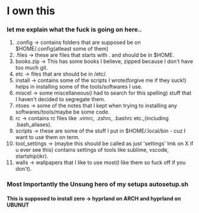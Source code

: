 # I own this

### let me explain what the fuck is going on here..

1. .config -> contains folders that are supposed be on $HOME/.config(atleast some of them)
2. .files -> these are files that starts with . and should be in $HOME.
3. books.zip -> This has some books I believe, zipped because I don't have too much git.
4. etc -> files that are should be in /etc/.
5. install -> contains some of the scripts I wrote(forgive me if they suck!) helps in installing some of the tools/softwares I use.
6. miscel -> some miscellaneous(i had to search for this spelling) stuff that I haven't decided to segregate them.
7. ntoes -> some of the notes that I kept when trying to installing any softwares/tools/maybe be some code.
8. rc -> contains rc files like .vimrc, .zshrc, .bashrc etc.,(including .bash_aliases).
9. scripts -> these are some of the stuff I put in $HOME/.local/bin - cuz I want to use them on term.
10. tool_settings -> (maybe this should be called as just 'settings' lmk on X if u ever see this) contains settings of tools like sublime, vscode, startship(ikr).
11. walls -> wallpapers that I like to use most(I like them so fuck off if you don't).

### Most Importantly the Unsung hero of my setups **autosetup.sh**
#### This is supposed to install zero -> hyprland on ARCH and hyprland on UBUNUT
